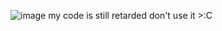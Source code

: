 ![image](https://github.com/user-attachments/assets/a6e874c0-9448-472e-951f-46cae339697c)
my code is still retarded don't use it >:C
